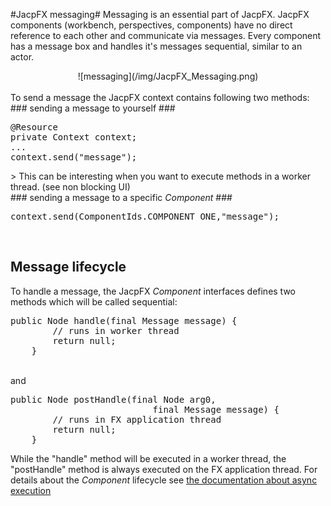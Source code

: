 
#JacpFX messaging#
Messaging is an essential part of JacpFX. JacpFX components (workbench, perspectives, components) have no direct reference to each other and communicate via messages.
Every component has a message box and handles it's messages sequential, similar to an actor.
<br/>
<div align="center">
![messaging](/img/JacpFX_Messaging.png)
</div> 
<br/>
To send a message the JacpFX context contains following two methods:
### sending a message to yourself ###
<pre>
@Resource
private Context context;   
...    
context.send("message");
</pre>
> This can be interesting when you want to execute methods in a worker thread. (see non blocking UI)

<br/>
### sending a message to a specific <i>Component</i>  ###
<pre>
context.send(ComponentIds.COMPONENT_ONE,"message");
</pre> 
<br/>

## Message lifecycle ##
To handle a message, the JacpFX <i>Component</i> interfaces defines two methods which will be called sequential:

<pre>
public Node handle(final Message<Event, Object> message) {
        // runs in worker thread
        return null;
    }
</pre> 
<br/>
and
<br/>
<pre>
public Node postHandle(final Node arg0,
                           final Message<Event, Object> message) {
        // runs in FX application thread
        return null;
    }
</pre>

While the "handle" method will be executed in a worker thread, the "postHandle" method is always executed on the FX application thread. For details about the <i>Component</i> lifecycle see [the documentation about async execution](nonblocking.html)



